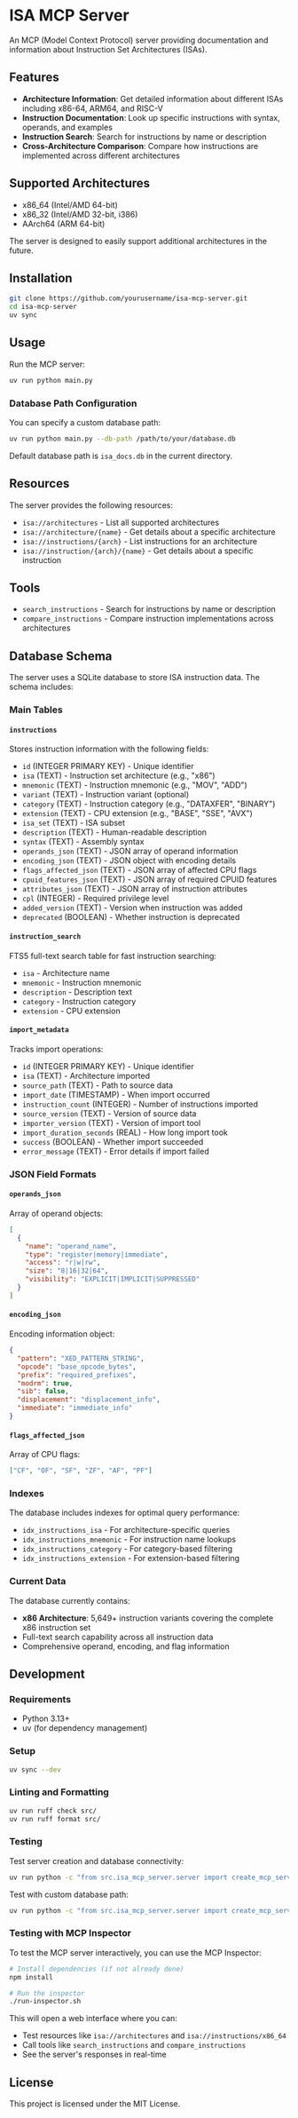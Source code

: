 # ISA MCP Server

An MCP (Model Context Protocol) server providing documentation and information about Instruction Set Architectures (ISAs).

## Features

- **Architecture Information**: Get detailed information about different ISAs including x86-64, ARM64, and RISC-V
- **Instruction Documentation**: Look up specific instructions with syntax, operands, and examples
- **Instruction Search**: Search for instructions by name or description
- **Cross-Architecture Comparison**: Compare how instructions are implemented across different architectures

## Supported Architectures

- x86_64 (Intel/AMD 64-bit)
- x86_32 (Intel/AMD 32-bit, i386)
- AArch64 (ARM 64-bit)

The server is designed to easily support additional architectures in the future.

## Installation

```bash
git clone https://github.com/yourusername/isa-mcp-server.git
cd isa-mcp-server
uv sync
```

## Usage

Run the MCP server:

```bash
uv run python main.py
```

### Database Path Configuration

You can specify a custom database path:

```bash
uv run python main.py --db-path /path/to/your/database.db
```

Default database path is `isa_docs.db` in the current directory.

## Resources

The server provides the following resources:

- `isa://architectures` - List all supported architectures
- `isa://architecture/{name}` - Get details about a specific architecture
- `isa://instructions/{arch}` - List instructions for an architecture
- `isa://instruction/{arch}/{name}` - Get details about a specific instruction

## Tools

- `search_instructions` - Search for instructions by name or description
- `compare_instructions` - Compare instruction implementations across architectures

## Database Schema

The server uses a SQLite database to store ISA instruction data. The schema includes:

### Main Tables

#### `instructions`
Stores instruction information with the following fields:
- `id` (INTEGER PRIMARY KEY) - Unique identifier
- `isa` (TEXT) - Instruction set architecture (e.g., "x86")
- `mnemonic` (TEXT) - Instruction mnemonic (e.g., "MOV", "ADD")
- `variant` (TEXT) - Instruction variant (optional)
- `category` (TEXT) - Instruction category (e.g., "DATAXFER", "BINARY")
- `extension` (TEXT) - CPU extension (e.g., "BASE", "SSE", "AVX")
- `isa_set` (TEXT) - ISA subset
- `description` (TEXT) - Human-readable description
- `syntax` (TEXT) - Assembly syntax
- `operands_json` (TEXT) - JSON array of operand information
- `encoding_json` (TEXT) - JSON object with encoding details
- `flags_affected_json` (TEXT) - JSON array of affected CPU flags
- `cpuid_features_json` (TEXT) - JSON array of required CPUID features
- `attributes_json` (TEXT) - JSON array of instruction attributes
- `cpl` (INTEGER) - Required privilege level
- `added_version` (TEXT) - Version when instruction was added
- `deprecated` (BOOLEAN) - Whether instruction is deprecated

#### `instruction_search`
FTS5 full-text search table for fast instruction searching:
- `isa` - Architecture name
- `mnemonic` - Instruction mnemonic
- `description` - Description text
- `category` - Instruction category
- `extension` - CPU extension

#### `import_metadata`
Tracks import operations:
- `id` (INTEGER PRIMARY KEY) - Unique identifier
- `isa` (TEXT) - Architecture imported
- `source_path` (TEXT) - Path to source data
- `import_date` (TIMESTAMP) - When import occurred
- `instruction_count` (INTEGER) - Number of instructions imported
- `source_version` (TEXT) - Version of source data
- `importer_version` (TEXT) - Version of import tool
- `import_duration_seconds` (REAL) - How long import took
- `success` (BOOLEAN) - Whether import succeeded
- `error_message` (TEXT) - Error details if import failed

### JSON Field Formats

#### `operands_json`
Array of operand objects:
```json
[
  {
    "name": "operand_name",
    "type": "register|memory|immediate",
    "access": "r|w|rw",
    "size": "8|16|32|64",
    "visibility": "EXPLICIT|IMPLICIT|SUPPRESSED"
  }
]
```

#### `encoding_json`
Encoding information object:
```json
{
  "pattern": "XED_PATTERN_STRING",
  "opcode": "base_opcode_bytes",
  "prefix": "required_prefixes",
  "modrm": true,
  "sib": false,
  "displacement": "displacement_info",
  "immediate": "immediate_info"
}
```

#### `flags_affected_json`
Array of CPU flags:
```json
["CF", "OF", "SF", "ZF", "AF", "PF"]
```

### Indexes

The database includes indexes for optimal query performance:
- `idx_instructions_isa` - For architecture-specific queries
- `idx_instructions_mnemonic` - For instruction name lookups
- `idx_instructions_category` - For category-based filtering
- `idx_instructions_extension` - For extension-based filtering

### Current Data

The database currently contains:
- **x86 Architecture**: 5,649+ instruction variants covering the complete x86 instruction set
- Full-text search capability across all instruction data
- Comprehensive operand, encoding, and flag information

## Development

### Requirements

- Python 3.13+
- uv (for dependency management)

### Setup

```bash
uv sync --dev
```

### Linting and Formatting

```bash
uv run ruff check src/
uv run ruff format src/
```

### Testing

Test server creation and database connectivity:

```bash
uv run python -c "from src.isa_mcp_server.server import create_mcp_server; mcp = create_mcp_server(); print('Server created successfully')"
```

Test with custom database path:

```bash
uv run python -c "from src.isa_mcp_server.server import create_mcp_server; mcp = create_mcp_server('isa_docs.db'); print('Server created successfully')"
```

### Testing with MCP Inspector

To test the MCP server interactively, you can use the MCP Inspector:

```bash
# Install dependencies (if not already done)
npm install

# Run the inspector
./run-inspector.sh
```

This will open a web interface where you can:
- Test resources like `isa://architectures` and `isa://instructions/x86_64`
- Call tools like `search_instructions` and `compare_instructions`
- See the server's responses in real-time

## License

This project is licensed under the MIT License.
